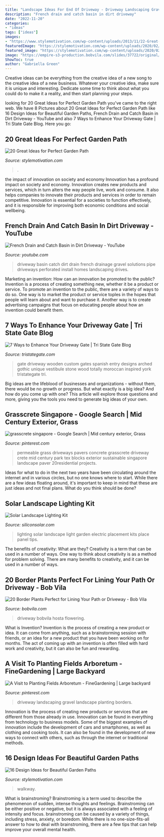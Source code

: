 ```yaml
---
title: "Landscape Ideas For End Of Driveway - Driveway Landscaping Gravel Landscape Planting Borders"
description: "French drain and catch basin in dirt driveway"
date: "2022-11-20"
categories:
- "ideas"
tags: ["ideas"]
images:
- "https://www.stylemotivation.com/wp-content/uploads/2013/11/22-Great-Ideas-for-Perfect-Garden-Path-19.jpg"
featuredImage: "https://stylemotivation.com/wp-content/uploads/2020/02/25-garden-path-walkway-ideas-homebnc-937x1400.jpg"
featured_image: "https://stylemotivation.com/wp-content/uploads/2020/02/25-garden-path-walkway-ideas-homebnc-937x1400.jpg"
image: "https://empire-s3-production.bobvila.com/slides/37722/original/Border_Plants_Hosta_LongfieldGardens.jpg?1590869773"
ShowToc: true
author: "Gabriella Green"
---
```



Creative ideas can be everything from the creative idea of a new song to the creative idea of a new business. Whatever your creative idea, make sure it is unique and interesting. Dedicate some time to think about what you could do to make it a reality, and then start planning your steps.

	

		
looking for 20 Great Ideas for Perfect Garden Path you've came to the right web. We have 8 Pictures about 20 Great Ideas for Perfect Garden Path like 16 Design Ideas for Beautiful Garden Paths, French Drain and Catch Basin in Dirt Driveway - YouTube and also 7 Ways to Enhance Your Driveway Gate | Tri State Gate Blog. Here you go:
		
    
## 20 Great Ideas For Perfect Garden Path

<img loading=lazy src="https://www.stylemotivation.com/wp-content/uploads/2013/11/22-Great-Ideas-for-Perfect-Garden-Path-19.jpg" onerror="this.onerror=null;this.src='https://tse3.mm.bing.net/th?id=OIP.qwQLFoQFZnLyA4X5ofr_RwAAAA&amp;pid=15.1';" alt="20 Great Ideas for Perfect Garden Path">

_Source: stylemotivation.com_

>. 

	

the impact of innovation on society and economy
Innovation has a profound impact on society and economy. Innovation creates new products and services, which in turn alters the way people live, work and consume. It also helps companies to innovate their products and services in order to remain competitive. Innovation is essential for a societies to function effectively, and it is responsible for improving both economic conditions and social wellbeing.

    
## French Drain And Catch Basin In Dirt Driveway - YouTube

<img loading=lazy src="http://i1.ytimg.com/vi/_S4o9HLtCqI/hqdefault.jpg" onerror="this.onerror=null;this.src='https://tse4.mm.bing.net/th?id=OIP.OvGz_-pzpWvTng23bfZ_pwHaFj&amp;pid=15.1';" alt="French Drain and Catch Basin in Dirt Driveway - YouTube">

_Source: youtube.com_

>driveway basin catch dirt drain french drainage gravel solutions pipe driveways perforated install homes landscaping drives. 

	

Marketing an invention: How can an innovation be promoted to the public?
Invention is a process of creating something new, whether it be a product or service. To promote an invention to the public, there are a variety of ways to do so. One way is to market the product or service toples in the hopes that people will learn about and want to purchase it. Another way is to create advertising campaigns that focus on educating people about how an invention could benefit them.

    
## 7 Ways To Enhance Your Driveway Gate | Tri State Gate Blog

<img loading=lazy src="https://www.tristategate.com/uploads/attachment/attach/38/vestibule.jpg.jpg" onerror="this.onerror=null;this.src='https://tse3.mm.bing.net/th?id=OIP.1znz7xPr6VAmimgfofyZtQHaE7&amp;pid=15.1';" alt="7 Ways to Enhance Your Driveway Gate | Tri State Gate Blog">

_Source: tristategate.com_

>gate driveway wooden custom gates spanish entry designs arched gothic unique vestibule stone wood totally moroccan inspired york tristategate tri. 

	

Big ideas are the lifeblood of businesses and organizations - without them, there would be no growth or progress. But what exactly is a big idea? And how do you come up with one? This article will explore those questions and more, giving you the tools you need to generate big ideas of your own.

    
## Grasscrete Singapore - Google Search | Mid Century Exterior, Grass

<img loading=lazy src="https://i.pinimg.com/736x/54/76/b4/5476b4ad25209f04a154b922b1067ee6.jpg" onerror="this.onerror=null;this.src='https://tse3.mm.bing.net/th?id=OIP.I-MsA-YAfsurjdAXRs-skgHaFj&amp;pid=15.1';" alt="grasscrete singapore - Google Search | Mid century exterior, Grass">

_Source: pinterest.com_

>permeable grass driveways pavers concrete grasscrete driveway crete mid century park tex blocks exterior sustainable singapore landscape paver 20residential projects. 

	

Ideas for what to do in the next two years have been circulating around the internet and in various circles, but no one knows where to start. While there are a few ideas floating around, it's important to keep in mind that these are just ideas and not final plans. What do you think should be done?

    
## Solar Landscape Lighting Kit

<img loading=lazy src="http://www.siliconsolar.com/wp-content/uploads/Champion_Electric_15.jpg" onerror="this.onerror=null;this.src='https://tse3.mm.bing.net/th?id=OIP.JwrO5P_3QGn8tAd2oKBBHgHaE8&amp;pid=15.1';" alt="Solar Landscape Lighting Kit">

_Source: siliconsolar.com_

>lighting solar landscape light garden electric placement kits place panel tips. 

	

The benefits of creativity: What are they?
Creativity is a term that can be used in a number of ways. One way to think about creativity is as a method for problem solving. There are many benefits to creativity, and it can be used in a number of ways.

    
## 20 Border Plants Perfect For Lining Your Path Or Driveway - Bob Vila

<img loading=lazy src="https://empire-s3-production.bobvila.com/slides/37722/original/Border_Plants_Hosta_LongfieldGardens.jpg?1590869773" onerror="this.onerror=null;this.src='https://tse4.mm.bing.net/th?id=OIP.yKCxaCu9_BUcET14NVhC7QHaJ4&amp;pid=15.1';" alt="20 Border Plants Perfect for Lining Your Path or Driveway - Bob Vila">

_Source: bobvila.com_

>driveway bobvila hosta flowering. 

	

What is Invention?
Invention is the process of creating a new product or idea. It can come from anything, such as a brainstorming session with friends, or an idea for a new product that you have been working on for months. The act of coming up with an invention is often filled with hard work and creativity, but it can also be fun and rewarding.

    
## A Visit To Planting Fields Arboretum - FineGardening | Large Backyard

<img loading=lazy src="https://i.pinimg.com/736x/a7/b5/3b/a7b53b0c15223fc62dfac12fd368affe--gravel-driveway-long-driveway-landscaping.jpg" onerror="this.onerror=null;this.src='https://tse4.mm.bing.net/th?id=OIP.9gHjrDWjO7esWHLWgGuvwgHaNK&amp;pid=15.1';" alt="A Visit to Planting Fields Arboretum - FineGardening | Large backyard">

_Source: pinterest.com_

>driveway landscaping gravel landscape planting borders. 

	

Innovation is the process of creating new products or services that are different from those already in use. Innovation can be found in everything from technology to business models. Some of the biggest examples of innovation include the development of cars and smartphones, as well as clothing and cooking tools. It can also be found in the development of new ways to connect with others, such as through the internet or traditional methods.

    
## 16 Design Ideas For Beautiful Garden Paths

<img loading=lazy src="https://stylemotivation.com/wp-content/uploads/2020/02/25-garden-path-walkway-ideas-homebnc-937x1400.jpg" onerror="this.onerror=null;this.src='https://tse4.mm.bing.net/th?id=OIP.iqnvM5-qeDjAdUlfkAYNjwHaLE&amp;pid=15.1';" alt="16 Design Ideas for Beautiful Garden Paths">

_Source: stylemotivation.com_

>walkway. 

	

What is brainstroming?
Brainstroming is a term used to describe the phenomenon of sudden, intense thoughts and feelings. Brainstroming can be either positive or negative, but it is always associated with a feeling of intensity and focus. brainstroming can be caused by a variety of things, including stress, anxiety, or boredom. While there is no one-size-fits-all answer to how to deal with brainstroming, there are a few tips that can help improve your overall mental health.

